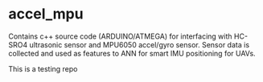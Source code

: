 # accel_mpu
Contains c++ source code (ARDUINO/ATMEGA) for interfacing with HC-SRO4 ultrasonic sensor and MPU6050 accel/gyro sensor. Sensor data is collected and used as features to ANN for smart IMU positioning for UAVs. 

This is a testing repo
